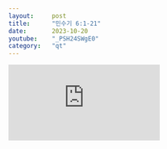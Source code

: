 ```yaml
---
layout:     post
title:      "민수기 6:1-21"
date:       2023-10-20
youtube:    "_PSH24SWgE0"
category:   "qt"
---
```


<div class="youtube">
    <iframe src="https://www.youtube.com/embed/_PSH24SWgE0" title="YouTube video player" frameborder="0" allow="accelerometer; autoplay; clipboard-write; encrypted-media; gyroscope; picture-in-picture; web-share" allowfullscreen></iframe>
</div>